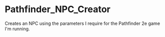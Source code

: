 # Pathfinder_NPC_Creator
 Creates an NPC using the parameters I require for the Pathfinder 2e game I'm running.
